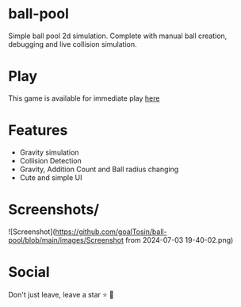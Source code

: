 # ball-pool 
Simple ball pool 2d simulation. Complete with manual ball creation, debugging and live collision simulation.

# Play
This game is available for immediate play [here](play)

# Features 
- Gravity simulation
- Collision Detection
- Gravity, Addition Count and Ball radius changing
- Cute and simple UI

# Screenshots/
![Screenshot](https://github.com/goalTosin/ball-pool/blob/main/images/Screenshot from 2024-07-03 19-40-02.png)

# Social
Don't just leave, leave a star ⭐ 🤩

[play]: https://goaltosin.github.io/ball-pool/